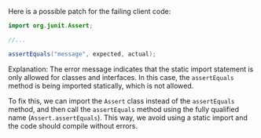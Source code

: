 Here is a possible patch for the failing client code:
```java
import org.junit.Assert;

//...

assertEquals("message", expected, actual);
```
Explanation:
The error message indicates that the static import statement is only allowed for classes and interfaces. In this case, the `assertEquals` method is being imported statically, which is not allowed.

To fix this, we can import the `Assert` class instead of the `assertEquals` method, and then call the `assertEquals` method using the fully qualified name (`Assert.assertEquals`). This way, we avoid using a static import and the code should compile without errors.